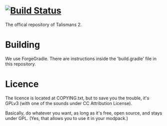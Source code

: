 [![Build Status](https://drone.io/bitbucket.org/gigabit101/talismans-2/status.png)](https://drone.io/bitbucket.org/gigabit101/talismans-2/latest)
=========

The offical repository of Talismans 2.



Building
=========

We use ForgeGradle. There are instructions inside the 'build.gradle' file in this repository.


Licence
=========

The licence is located at COPYING.txt, but to save you the trouble, it's GPLv3 (with one of the sounds under CC Attribution License). 

Basically, do whatever you want, as long as it's free, open source, and stays under GPL. (Yes, that allows you to use it in your modpack.)
